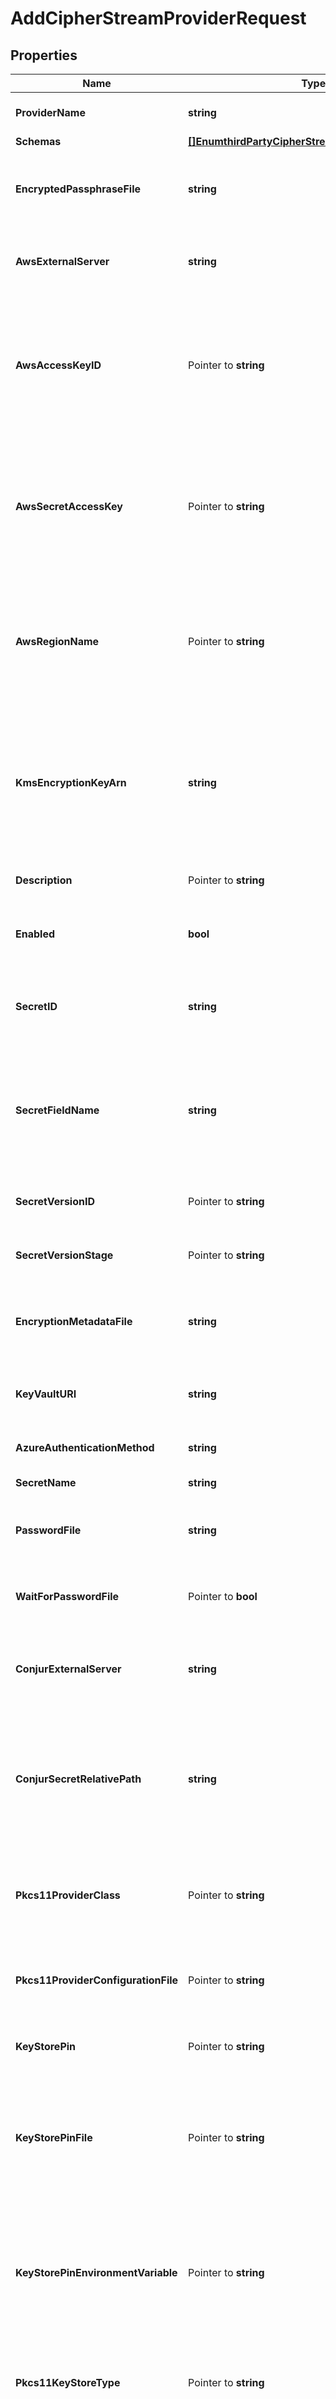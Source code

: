 # AddCipherStreamProviderRequest

## Properties

Name | Type | Description | Notes
------------ | ------------- | ------------- | -------------
**ProviderName** | **string** | Name of the new Cipher Stream Provider | 
**Schemas** | [**[]EnumthirdPartyCipherStreamProviderSchemaUrn**](EnumthirdPartyCipherStreamProviderSchemaUrn.md) |  | 
**EncryptedPassphraseFile** | **string** | The path to a file that will hold the encrypted passphrase used by this cipher stream provider. | 
**AwsExternalServer** | **string** | The external server with information to use when interacting with the AWS Secrets Manager. | 
**AwsAccessKeyID** | Pointer to **string** | The access key ID that will be used if this cipher stream provider will authenticate to the Amazon Key Management Service using an access key rather than an IAM role associated with an EC2 instance. | [optional] 
**AwsSecretAccessKey** | Pointer to **string** | The secret access key that will be used if this cipher stream provider will authenticate to the Amazon Key Management Service using an access key rather than an IAM role associated with an EC2 instance. | [optional] 
**AwsRegionName** | Pointer to **string** | The name of the Amazon Web Services region that holds the encryption key. This is optional, and if it is not provided, then the server will attempt to determine the region from the key ARN. | [optional] 
**KmsEncryptionKeyArn** | **string** | The Amazon resource name (ARN) for the KMS key that will be used to encrypt the contents of the passphrase file. This key must exist, and the AWS client must have access to encrypt and decrypt data using this key. | 
**Description** | Pointer to **string** | A description for this Cipher Stream Provider | [optional] 
**Enabled** | **bool** | Indicates whether this Cipher Stream Provider is enabled for use in the Directory Server. | 
**SecretID** | **string** | The Amazon Resource Name (ARN) or the user-friendly name of the secret to be retrieved. | 
**SecretFieldName** | **string** | The name of the JSON field whose value is the passphrase that will be used to generate the encryption key for protecting the contents of the encryption settings database. | 
**SecretVersionID** | Pointer to **string** | The unique identifier for the version of the secret to be retrieved. | [optional] 
**SecretVersionStage** | Pointer to **string** | The staging label for the version of the secret to be retrieved. | [optional] 
**EncryptionMetadataFile** | **string** | The path to a file that will hold metadata about the encryption performed by this PKCS11 Cipher Stream Provider. | 
**KeyVaultURI** | **string** | The URI that identifies the Azure Key Vault from which the secret is to be retrieved. | 
**AzureAuthenticationMethod** | **string** | The mechanism used to authenticate to the Azure service. | 
**SecretName** | **string** | The name of the secret to retrieve. | 
**PasswordFile** | **string** | The path to the file containing the password to use when generating ciphers. | 
**WaitForPasswordFile** | Pointer to **bool** | Indicates whether the server should wait for the password file to become available if it does not exist. | [optional] 
**ConjurExternalServer** | **string** | An external server definition with information needed to connect and authenticate to the Conjur server. | 
**ConjurSecretRelativePath** | **string** | The portion of the path that follows the account name in the URI needed to obtain the secret passphrase to use to generate the encryption key. Any special characters in the path must be URL-encoded. | 
**Pkcs11ProviderClass** | Pointer to **string** | The fully-qualified name of the Java security provider class that implements support for interacting with PKCS #11 tokens. | [optional] 
**Pkcs11ProviderConfigurationFile** | Pointer to **string** | The path to the file to use to configure the security provider that implements support for interacting with PKCS #11 tokens. | [optional] 
**KeyStorePin** | Pointer to **string** | The clear-text user PIN needed to interact with the PKCS #11 token. | [optional] 
**KeyStorePinFile** | Pointer to **string** | The path to a file containing the user PIN needed to interact with the PKCS #11 token. The file must exist and must contain exactly one line with a clear-text representation of the PIN. | [optional] 
**KeyStorePinEnvironmentVariable** | Pointer to **string** | The name of an environment variable whose value is the user PIN needed to interact with the PKCS #11 token. The environment variable must be defined and must contain a clear-text representation of the PIN. | [optional] 
**Pkcs11KeyStoreType** | Pointer to **string** | The key store type to use when obtaining an instance of a key store for interacting with a PKCS #11 token. | [optional] 
**SslCertNickname** | **string** | The alias for the certificate in the PKCS #11 token that will be used to wrap the encryption key. The target certificate must exist in the PKCS #11 token, and it must have an RSA key pair because the JVM does not currently provide adequate key wrapping support for elliptic curve key pairs.  If you have also configured the server to use a PKCS #11 token for accessing listener certificates, we strongly recommend that you use a different certificate to protect the contents of the encryption settings database than you use for negotiating TLS sessions with clients. It is imperative that the certificate used by this PKCS11 Cipher Stream Provider remain constant for the life of the provider because if the certificate were to be replaced, then the contents of the encryption settings database could become inaccessible. Unlike with listener certificates used for TLS negotiation that need to be replaced on a regular basis, this PKCS11 Cipher Stream Provider does not consider the validity period for the associated certificate, and it will continue to function even after the certificate has expired.  If you need to rotate the certificate used to protect the server&#39;s encryption settings database, you should first install the desired new certificate in the PKCS #11 token under a different alias. Then, you should create a new instance of this PKCS11 Cipher Stream Provider that is configured to use that certificate, and that also uses a different value for the encryption-metadata-file because the information in that file is tied to the certificate used to generate it. Finally, you will need to update the global configuration so that the encryption-settings-cipher-stream-provider property references the new cipher stream provider rather than this one. The update to the global configuration must be done with the server online so that it can properly re-encrypt the contents of the encryption settings database with the correct key tied to the new certificate. | 
**VaultExternalServer** | Pointer to **string** | An external server definition with information needed to connect and authenticate to the Vault server. | [optional] 
**VaultServerBaseURI** | Pointer to **[]string** |  | [optional] 
**VaultAuthenticationMethod** | Pointer to **string** | The mechanism used to authenticate to the Vault server. | [optional] 
**VaultSecretPath** | **string** | The path to the desired secret in the Vault service. This will be appended to the value of the base-url property for the associated Vault external server. | 
**VaultSecretFieldName** | **string** | The name of the field in the Vault secret record that contains the passphrase to use to generate the encryption key. | 
**VaultEncryptionMetadataFile** | **string** | The path to a file that will hold metadata about the encryption performed by this Vault Cipher Stream Provider. | 
**TrustStoreFile** | Pointer to **string** | The path to a file containing the information needed to trust the certificate presented by the Vault servers. | [optional] 
**TrustStorePin** | Pointer to **string** | The passphrase needed to access the contents of the trust store. This is only required if a trust store file is required, and if that trust store requires a PIN to access its contents. | [optional] 
**TrustStoreType** | Pointer to **string** | The store type for the specified trust store file. The value should likely be one of \&quot;JKS\&quot; or \&quot;PKCS12\&quot;. | [optional] 
**ExtensionClass** | **string** | The fully-qualified name of the Java class providing the logic for the Third Party Cipher Stream Provider. | 
**ExtensionArgument** | Pointer to **[]string** |  | [optional] 

## Methods

### NewAddCipherStreamProviderRequest

`func NewAddCipherStreamProviderRequest(providerName string, schemas []EnumthirdPartyCipherStreamProviderSchemaUrn, encryptedPassphraseFile string, awsExternalServer string, kmsEncryptionKeyArn string, enabled bool, secretID string, secretFieldName string, encryptionMetadataFile string, keyVaultURI string, azureAuthenticationMethod string, secretName string, passwordFile string, conjurExternalServer string, conjurSecretRelativePath string, sslCertNickname string, vaultSecretPath string, vaultSecretFieldName string, vaultEncryptionMetadataFile string, extensionClass string, ) *AddCipherStreamProviderRequest`

NewAddCipherStreamProviderRequest instantiates a new AddCipherStreamProviderRequest object
This constructor will assign default values to properties that have it defined,
and makes sure properties required by API are set, but the set of arguments
will change when the set of required properties is changed

### NewAddCipherStreamProviderRequestWithDefaults

`func NewAddCipherStreamProviderRequestWithDefaults() *AddCipherStreamProviderRequest`

NewAddCipherStreamProviderRequestWithDefaults instantiates a new AddCipherStreamProviderRequest object
This constructor will only assign default values to properties that have it defined,
but it doesn't guarantee that properties required by API are set

### GetProviderName

`func (o *AddCipherStreamProviderRequest) GetProviderName() string`

GetProviderName returns the ProviderName field if non-nil, zero value otherwise.

### GetProviderNameOk

`func (o *AddCipherStreamProviderRequest) GetProviderNameOk() (*string, bool)`

GetProviderNameOk returns a tuple with the ProviderName field if it's non-nil, zero value otherwise
and a boolean to check if the value has been set.

### SetProviderName

`func (o *AddCipherStreamProviderRequest) SetProviderName(v string)`

SetProviderName sets ProviderName field to given value.


### GetSchemas

`func (o *AddCipherStreamProviderRequest) GetSchemas() []EnumthirdPartyCipherStreamProviderSchemaUrn`

GetSchemas returns the Schemas field if non-nil, zero value otherwise.

### GetSchemasOk

`func (o *AddCipherStreamProviderRequest) GetSchemasOk() (*[]EnumthirdPartyCipherStreamProviderSchemaUrn, bool)`

GetSchemasOk returns a tuple with the Schemas field if it's non-nil, zero value otherwise
and a boolean to check if the value has been set.

### SetSchemas

`func (o *AddCipherStreamProviderRequest) SetSchemas(v []EnumthirdPartyCipherStreamProviderSchemaUrn)`

SetSchemas sets Schemas field to given value.


### GetEncryptedPassphraseFile

`func (o *AddCipherStreamProviderRequest) GetEncryptedPassphraseFile() string`

GetEncryptedPassphraseFile returns the EncryptedPassphraseFile field if non-nil, zero value otherwise.

### GetEncryptedPassphraseFileOk

`func (o *AddCipherStreamProviderRequest) GetEncryptedPassphraseFileOk() (*string, bool)`

GetEncryptedPassphraseFileOk returns a tuple with the EncryptedPassphraseFile field if it's non-nil, zero value otherwise
and a boolean to check if the value has been set.

### SetEncryptedPassphraseFile

`func (o *AddCipherStreamProviderRequest) SetEncryptedPassphraseFile(v string)`

SetEncryptedPassphraseFile sets EncryptedPassphraseFile field to given value.


### GetAwsExternalServer

`func (o *AddCipherStreamProviderRequest) GetAwsExternalServer() string`

GetAwsExternalServer returns the AwsExternalServer field if non-nil, zero value otherwise.

### GetAwsExternalServerOk

`func (o *AddCipherStreamProviderRequest) GetAwsExternalServerOk() (*string, bool)`

GetAwsExternalServerOk returns a tuple with the AwsExternalServer field if it's non-nil, zero value otherwise
and a boolean to check if the value has been set.

### SetAwsExternalServer

`func (o *AddCipherStreamProviderRequest) SetAwsExternalServer(v string)`

SetAwsExternalServer sets AwsExternalServer field to given value.


### GetAwsAccessKeyID

`func (o *AddCipherStreamProviderRequest) GetAwsAccessKeyID() string`

GetAwsAccessKeyID returns the AwsAccessKeyID field if non-nil, zero value otherwise.

### GetAwsAccessKeyIDOk

`func (o *AddCipherStreamProviderRequest) GetAwsAccessKeyIDOk() (*string, bool)`

GetAwsAccessKeyIDOk returns a tuple with the AwsAccessKeyID field if it's non-nil, zero value otherwise
and a boolean to check if the value has been set.

### SetAwsAccessKeyID

`func (o *AddCipherStreamProviderRequest) SetAwsAccessKeyID(v string)`

SetAwsAccessKeyID sets AwsAccessKeyID field to given value.

### HasAwsAccessKeyID

`func (o *AddCipherStreamProviderRequest) HasAwsAccessKeyID() bool`

HasAwsAccessKeyID returns a boolean if a field has been set.

### GetAwsSecretAccessKey

`func (o *AddCipherStreamProviderRequest) GetAwsSecretAccessKey() string`

GetAwsSecretAccessKey returns the AwsSecretAccessKey field if non-nil, zero value otherwise.

### GetAwsSecretAccessKeyOk

`func (o *AddCipherStreamProviderRequest) GetAwsSecretAccessKeyOk() (*string, bool)`

GetAwsSecretAccessKeyOk returns a tuple with the AwsSecretAccessKey field if it's non-nil, zero value otherwise
and a boolean to check if the value has been set.

### SetAwsSecretAccessKey

`func (o *AddCipherStreamProviderRequest) SetAwsSecretAccessKey(v string)`

SetAwsSecretAccessKey sets AwsSecretAccessKey field to given value.

### HasAwsSecretAccessKey

`func (o *AddCipherStreamProviderRequest) HasAwsSecretAccessKey() bool`

HasAwsSecretAccessKey returns a boolean if a field has been set.

### GetAwsRegionName

`func (o *AddCipherStreamProviderRequest) GetAwsRegionName() string`

GetAwsRegionName returns the AwsRegionName field if non-nil, zero value otherwise.

### GetAwsRegionNameOk

`func (o *AddCipherStreamProviderRequest) GetAwsRegionNameOk() (*string, bool)`

GetAwsRegionNameOk returns a tuple with the AwsRegionName field if it's non-nil, zero value otherwise
and a boolean to check if the value has been set.

### SetAwsRegionName

`func (o *AddCipherStreamProviderRequest) SetAwsRegionName(v string)`

SetAwsRegionName sets AwsRegionName field to given value.

### HasAwsRegionName

`func (o *AddCipherStreamProviderRequest) HasAwsRegionName() bool`

HasAwsRegionName returns a boolean if a field has been set.

### GetKmsEncryptionKeyArn

`func (o *AddCipherStreamProviderRequest) GetKmsEncryptionKeyArn() string`

GetKmsEncryptionKeyArn returns the KmsEncryptionKeyArn field if non-nil, zero value otherwise.

### GetKmsEncryptionKeyArnOk

`func (o *AddCipherStreamProviderRequest) GetKmsEncryptionKeyArnOk() (*string, bool)`

GetKmsEncryptionKeyArnOk returns a tuple with the KmsEncryptionKeyArn field if it's non-nil, zero value otherwise
and a boolean to check if the value has been set.

### SetKmsEncryptionKeyArn

`func (o *AddCipherStreamProviderRequest) SetKmsEncryptionKeyArn(v string)`

SetKmsEncryptionKeyArn sets KmsEncryptionKeyArn field to given value.


### GetDescription

`func (o *AddCipherStreamProviderRequest) GetDescription() string`

GetDescription returns the Description field if non-nil, zero value otherwise.

### GetDescriptionOk

`func (o *AddCipherStreamProviderRequest) GetDescriptionOk() (*string, bool)`

GetDescriptionOk returns a tuple with the Description field if it's non-nil, zero value otherwise
and a boolean to check if the value has been set.

### SetDescription

`func (o *AddCipherStreamProviderRequest) SetDescription(v string)`

SetDescription sets Description field to given value.

### HasDescription

`func (o *AddCipherStreamProviderRequest) HasDescription() bool`

HasDescription returns a boolean if a field has been set.

### GetEnabled

`func (o *AddCipherStreamProviderRequest) GetEnabled() bool`

GetEnabled returns the Enabled field if non-nil, zero value otherwise.

### GetEnabledOk

`func (o *AddCipherStreamProviderRequest) GetEnabledOk() (*bool, bool)`

GetEnabledOk returns a tuple with the Enabled field if it's non-nil, zero value otherwise
and a boolean to check if the value has been set.

### SetEnabled

`func (o *AddCipherStreamProviderRequest) SetEnabled(v bool)`

SetEnabled sets Enabled field to given value.


### GetSecretID

`func (o *AddCipherStreamProviderRequest) GetSecretID() string`

GetSecretID returns the SecretID field if non-nil, zero value otherwise.

### GetSecretIDOk

`func (o *AddCipherStreamProviderRequest) GetSecretIDOk() (*string, bool)`

GetSecretIDOk returns a tuple with the SecretID field if it's non-nil, zero value otherwise
and a boolean to check if the value has been set.

### SetSecretID

`func (o *AddCipherStreamProviderRequest) SetSecretID(v string)`

SetSecretID sets SecretID field to given value.


### GetSecretFieldName

`func (o *AddCipherStreamProviderRequest) GetSecretFieldName() string`

GetSecretFieldName returns the SecretFieldName field if non-nil, zero value otherwise.

### GetSecretFieldNameOk

`func (o *AddCipherStreamProviderRequest) GetSecretFieldNameOk() (*string, bool)`

GetSecretFieldNameOk returns a tuple with the SecretFieldName field if it's non-nil, zero value otherwise
and a boolean to check if the value has been set.

### SetSecretFieldName

`func (o *AddCipherStreamProviderRequest) SetSecretFieldName(v string)`

SetSecretFieldName sets SecretFieldName field to given value.


### GetSecretVersionID

`func (o *AddCipherStreamProviderRequest) GetSecretVersionID() string`

GetSecretVersionID returns the SecretVersionID field if non-nil, zero value otherwise.

### GetSecretVersionIDOk

`func (o *AddCipherStreamProviderRequest) GetSecretVersionIDOk() (*string, bool)`

GetSecretVersionIDOk returns a tuple with the SecretVersionID field if it's non-nil, zero value otherwise
and a boolean to check if the value has been set.

### SetSecretVersionID

`func (o *AddCipherStreamProviderRequest) SetSecretVersionID(v string)`

SetSecretVersionID sets SecretVersionID field to given value.

### HasSecretVersionID

`func (o *AddCipherStreamProviderRequest) HasSecretVersionID() bool`

HasSecretVersionID returns a boolean if a field has been set.

### GetSecretVersionStage

`func (o *AddCipherStreamProviderRequest) GetSecretVersionStage() string`

GetSecretVersionStage returns the SecretVersionStage field if non-nil, zero value otherwise.

### GetSecretVersionStageOk

`func (o *AddCipherStreamProviderRequest) GetSecretVersionStageOk() (*string, bool)`

GetSecretVersionStageOk returns a tuple with the SecretVersionStage field if it's non-nil, zero value otherwise
and a boolean to check if the value has been set.

### SetSecretVersionStage

`func (o *AddCipherStreamProviderRequest) SetSecretVersionStage(v string)`

SetSecretVersionStage sets SecretVersionStage field to given value.

### HasSecretVersionStage

`func (o *AddCipherStreamProviderRequest) HasSecretVersionStage() bool`

HasSecretVersionStage returns a boolean if a field has been set.

### GetEncryptionMetadataFile

`func (o *AddCipherStreamProviderRequest) GetEncryptionMetadataFile() string`

GetEncryptionMetadataFile returns the EncryptionMetadataFile field if non-nil, zero value otherwise.

### GetEncryptionMetadataFileOk

`func (o *AddCipherStreamProviderRequest) GetEncryptionMetadataFileOk() (*string, bool)`

GetEncryptionMetadataFileOk returns a tuple with the EncryptionMetadataFile field if it's non-nil, zero value otherwise
and a boolean to check if the value has been set.

### SetEncryptionMetadataFile

`func (o *AddCipherStreamProviderRequest) SetEncryptionMetadataFile(v string)`

SetEncryptionMetadataFile sets EncryptionMetadataFile field to given value.


### GetKeyVaultURI

`func (o *AddCipherStreamProviderRequest) GetKeyVaultURI() string`

GetKeyVaultURI returns the KeyVaultURI field if non-nil, zero value otherwise.

### GetKeyVaultURIOk

`func (o *AddCipherStreamProviderRequest) GetKeyVaultURIOk() (*string, bool)`

GetKeyVaultURIOk returns a tuple with the KeyVaultURI field if it's non-nil, zero value otherwise
and a boolean to check if the value has been set.

### SetKeyVaultURI

`func (o *AddCipherStreamProviderRequest) SetKeyVaultURI(v string)`

SetKeyVaultURI sets KeyVaultURI field to given value.


### GetAzureAuthenticationMethod

`func (o *AddCipherStreamProviderRequest) GetAzureAuthenticationMethod() string`

GetAzureAuthenticationMethod returns the AzureAuthenticationMethod field if non-nil, zero value otherwise.

### GetAzureAuthenticationMethodOk

`func (o *AddCipherStreamProviderRequest) GetAzureAuthenticationMethodOk() (*string, bool)`

GetAzureAuthenticationMethodOk returns a tuple with the AzureAuthenticationMethod field if it's non-nil, zero value otherwise
and a boolean to check if the value has been set.

### SetAzureAuthenticationMethod

`func (o *AddCipherStreamProviderRequest) SetAzureAuthenticationMethod(v string)`

SetAzureAuthenticationMethod sets AzureAuthenticationMethod field to given value.


### GetSecretName

`func (o *AddCipherStreamProviderRequest) GetSecretName() string`

GetSecretName returns the SecretName field if non-nil, zero value otherwise.

### GetSecretNameOk

`func (o *AddCipherStreamProviderRequest) GetSecretNameOk() (*string, bool)`

GetSecretNameOk returns a tuple with the SecretName field if it's non-nil, zero value otherwise
and a boolean to check if the value has been set.

### SetSecretName

`func (o *AddCipherStreamProviderRequest) SetSecretName(v string)`

SetSecretName sets SecretName field to given value.


### GetPasswordFile

`func (o *AddCipherStreamProviderRequest) GetPasswordFile() string`

GetPasswordFile returns the PasswordFile field if non-nil, zero value otherwise.

### GetPasswordFileOk

`func (o *AddCipherStreamProviderRequest) GetPasswordFileOk() (*string, bool)`

GetPasswordFileOk returns a tuple with the PasswordFile field if it's non-nil, zero value otherwise
and a boolean to check if the value has been set.

### SetPasswordFile

`func (o *AddCipherStreamProviderRequest) SetPasswordFile(v string)`

SetPasswordFile sets PasswordFile field to given value.


### GetWaitForPasswordFile

`func (o *AddCipherStreamProviderRequest) GetWaitForPasswordFile() bool`

GetWaitForPasswordFile returns the WaitForPasswordFile field if non-nil, zero value otherwise.

### GetWaitForPasswordFileOk

`func (o *AddCipherStreamProviderRequest) GetWaitForPasswordFileOk() (*bool, bool)`

GetWaitForPasswordFileOk returns a tuple with the WaitForPasswordFile field if it's non-nil, zero value otherwise
and a boolean to check if the value has been set.

### SetWaitForPasswordFile

`func (o *AddCipherStreamProviderRequest) SetWaitForPasswordFile(v bool)`

SetWaitForPasswordFile sets WaitForPasswordFile field to given value.

### HasWaitForPasswordFile

`func (o *AddCipherStreamProviderRequest) HasWaitForPasswordFile() bool`

HasWaitForPasswordFile returns a boolean if a field has been set.

### GetConjurExternalServer

`func (o *AddCipherStreamProviderRequest) GetConjurExternalServer() string`

GetConjurExternalServer returns the ConjurExternalServer field if non-nil, zero value otherwise.

### GetConjurExternalServerOk

`func (o *AddCipherStreamProviderRequest) GetConjurExternalServerOk() (*string, bool)`

GetConjurExternalServerOk returns a tuple with the ConjurExternalServer field if it's non-nil, zero value otherwise
and a boolean to check if the value has been set.

### SetConjurExternalServer

`func (o *AddCipherStreamProviderRequest) SetConjurExternalServer(v string)`

SetConjurExternalServer sets ConjurExternalServer field to given value.


### GetConjurSecretRelativePath

`func (o *AddCipherStreamProviderRequest) GetConjurSecretRelativePath() string`

GetConjurSecretRelativePath returns the ConjurSecretRelativePath field if non-nil, zero value otherwise.

### GetConjurSecretRelativePathOk

`func (o *AddCipherStreamProviderRequest) GetConjurSecretRelativePathOk() (*string, bool)`

GetConjurSecretRelativePathOk returns a tuple with the ConjurSecretRelativePath field if it's non-nil, zero value otherwise
and a boolean to check if the value has been set.

### SetConjurSecretRelativePath

`func (o *AddCipherStreamProviderRequest) SetConjurSecretRelativePath(v string)`

SetConjurSecretRelativePath sets ConjurSecretRelativePath field to given value.


### GetPkcs11ProviderClass

`func (o *AddCipherStreamProviderRequest) GetPkcs11ProviderClass() string`

GetPkcs11ProviderClass returns the Pkcs11ProviderClass field if non-nil, zero value otherwise.

### GetPkcs11ProviderClassOk

`func (o *AddCipherStreamProviderRequest) GetPkcs11ProviderClassOk() (*string, bool)`

GetPkcs11ProviderClassOk returns a tuple with the Pkcs11ProviderClass field if it's non-nil, zero value otherwise
and a boolean to check if the value has been set.

### SetPkcs11ProviderClass

`func (o *AddCipherStreamProviderRequest) SetPkcs11ProviderClass(v string)`

SetPkcs11ProviderClass sets Pkcs11ProviderClass field to given value.

### HasPkcs11ProviderClass

`func (o *AddCipherStreamProviderRequest) HasPkcs11ProviderClass() bool`

HasPkcs11ProviderClass returns a boolean if a field has been set.

### GetPkcs11ProviderConfigurationFile

`func (o *AddCipherStreamProviderRequest) GetPkcs11ProviderConfigurationFile() string`

GetPkcs11ProviderConfigurationFile returns the Pkcs11ProviderConfigurationFile field if non-nil, zero value otherwise.

### GetPkcs11ProviderConfigurationFileOk

`func (o *AddCipherStreamProviderRequest) GetPkcs11ProviderConfigurationFileOk() (*string, bool)`

GetPkcs11ProviderConfigurationFileOk returns a tuple with the Pkcs11ProviderConfigurationFile field if it's non-nil, zero value otherwise
and a boolean to check if the value has been set.

### SetPkcs11ProviderConfigurationFile

`func (o *AddCipherStreamProviderRequest) SetPkcs11ProviderConfigurationFile(v string)`

SetPkcs11ProviderConfigurationFile sets Pkcs11ProviderConfigurationFile field to given value.

### HasPkcs11ProviderConfigurationFile

`func (o *AddCipherStreamProviderRequest) HasPkcs11ProviderConfigurationFile() bool`

HasPkcs11ProviderConfigurationFile returns a boolean if a field has been set.

### GetKeyStorePin

`func (o *AddCipherStreamProviderRequest) GetKeyStorePin() string`

GetKeyStorePin returns the KeyStorePin field if non-nil, zero value otherwise.

### GetKeyStorePinOk

`func (o *AddCipherStreamProviderRequest) GetKeyStorePinOk() (*string, bool)`

GetKeyStorePinOk returns a tuple with the KeyStorePin field if it's non-nil, zero value otherwise
and a boolean to check if the value has been set.

### SetKeyStorePin

`func (o *AddCipherStreamProviderRequest) SetKeyStorePin(v string)`

SetKeyStorePin sets KeyStorePin field to given value.

### HasKeyStorePin

`func (o *AddCipherStreamProviderRequest) HasKeyStorePin() bool`

HasKeyStorePin returns a boolean if a field has been set.

### GetKeyStorePinFile

`func (o *AddCipherStreamProviderRequest) GetKeyStorePinFile() string`

GetKeyStorePinFile returns the KeyStorePinFile field if non-nil, zero value otherwise.

### GetKeyStorePinFileOk

`func (o *AddCipherStreamProviderRequest) GetKeyStorePinFileOk() (*string, bool)`

GetKeyStorePinFileOk returns a tuple with the KeyStorePinFile field if it's non-nil, zero value otherwise
and a boolean to check if the value has been set.

### SetKeyStorePinFile

`func (o *AddCipherStreamProviderRequest) SetKeyStorePinFile(v string)`

SetKeyStorePinFile sets KeyStorePinFile field to given value.

### HasKeyStorePinFile

`func (o *AddCipherStreamProviderRequest) HasKeyStorePinFile() bool`

HasKeyStorePinFile returns a boolean if a field has been set.

### GetKeyStorePinEnvironmentVariable

`func (o *AddCipherStreamProviderRequest) GetKeyStorePinEnvironmentVariable() string`

GetKeyStorePinEnvironmentVariable returns the KeyStorePinEnvironmentVariable field if non-nil, zero value otherwise.

### GetKeyStorePinEnvironmentVariableOk

`func (o *AddCipherStreamProviderRequest) GetKeyStorePinEnvironmentVariableOk() (*string, bool)`

GetKeyStorePinEnvironmentVariableOk returns a tuple with the KeyStorePinEnvironmentVariable field if it's non-nil, zero value otherwise
and a boolean to check if the value has been set.

### SetKeyStorePinEnvironmentVariable

`func (o *AddCipherStreamProviderRequest) SetKeyStorePinEnvironmentVariable(v string)`

SetKeyStorePinEnvironmentVariable sets KeyStorePinEnvironmentVariable field to given value.

### HasKeyStorePinEnvironmentVariable

`func (o *AddCipherStreamProviderRequest) HasKeyStorePinEnvironmentVariable() bool`

HasKeyStorePinEnvironmentVariable returns a boolean if a field has been set.

### GetPkcs11KeyStoreType

`func (o *AddCipherStreamProviderRequest) GetPkcs11KeyStoreType() string`

GetPkcs11KeyStoreType returns the Pkcs11KeyStoreType field if non-nil, zero value otherwise.

### GetPkcs11KeyStoreTypeOk

`func (o *AddCipherStreamProviderRequest) GetPkcs11KeyStoreTypeOk() (*string, bool)`

GetPkcs11KeyStoreTypeOk returns a tuple with the Pkcs11KeyStoreType field if it's non-nil, zero value otherwise
and a boolean to check if the value has been set.

### SetPkcs11KeyStoreType

`func (o *AddCipherStreamProviderRequest) SetPkcs11KeyStoreType(v string)`

SetPkcs11KeyStoreType sets Pkcs11KeyStoreType field to given value.

### HasPkcs11KeyStoreType

`func (o *AddCipherStreamProviderRequest) HasPkcs11KeyStoreType() bool`

HasPkcs11KeyStoreType returns a boolean if a field has been set.

### GetSslCertNickname

`func (o *AddCipherStreamProviderRequest) GetSslCertNickname() string`

GetSslCertNickname returns the SslCertNickname field if non-nil, zero value otherwise.

### GetSslCertNicknameOk

`func (o *AddCipherStreamProviderRequest) GetSslCertNicknameOk() (*string, bool)`

GetSslCertNicknameOk returns a tuple with the SslCertNickname field if it's non-nil, zero value otherwise
and a boolean to check if the value has been set.

### SetSslCertNickname

`func (o *AddCipherStreamProviderRequest) SetSslCertNickname(v string)`

SetSslCertNickname sets SslCertNickname field to given value.


### GetVaultExternalServer

`func (o *AddCipherStreamProviderRequest) GetVaultExternalServer() string`

GetVaultExternalServer returns the VaultExternalServer field if non-nil, zero value otherwise.

### GetVaultExternalServerOk

`func (o *AddCipherStreamProviderRequest) GetVaultExternalServerOk() (*string, bool)`

GetVaultExternalServerOk returns a tuple with the VaultExternalServer field if it's non-nil, zero value otherwise
and a boolean to check if the value has been set.

### SetVaultExternalServer

`func (o *AddCipherStreamProviderRequest) SetVaultExternalServer(v string)`

SetVaultExternalServer sets VaultExternalServer field to given value.

### HasVaultExternalServer

`func (o *AddCipherStreamProviderRequest) HasVaultExternalServer() bool`

HasVaultExternalServer returns a boolean if a field has been set.

### GetVaultServerBaseURI

`func (o *AddCipherStreamProviderRequest) GetVaultServerBaseURI() []string`

GetVaultServerBaseURI returns the VaultServerBaseURI field if non-nil, zero value otherwise.

### GetVaultServerBaseURIOk

`func (o *AddCipherStreamProviderRequest) GetVaultServerBaseURIOk() (*[]string, bool)`

GetVaultServerBaseURIOk returns a tuple with the VaultServerBaseURI field if it's non-nil, zero value otherwise
and a boolean to check if the value has been set.

### SetVaultServerBaseURI

`func (o *AddCipherStreamProviderRequest) SetVaultServerBaseURI(v []string)`

SetVaultServerBaseURI sets VaultServerBaseURI field to given value.

### HasVaultServerBaseURI

`func (o *AddCipherStreamProviderRequest) HasVaultServerBaseURI() bool`

HasVaultServerBaseURI returns a boolean if a field has been set.

### GetVaultAuthenticationMethod

`func (o *AddCipherStreamProviderRequest) GetVaultAuthenticationMethod() string`

GetVaultAuthenticationMethod returns the VaultAuthenticationMethod field if non-nil, zero value otherwise.

### GetVaultAuthenticationMethodOk

`func (o *AddCipherStreamProviderRequest) GetVaultAuthenticationMethodOk() (*string, bool)`

GetVaultAuthenticationMethodOk returns a tuple with the VaultAuthenticationMethod field if it's non-nil, zero value otherwise
and a boolean to check if the value has been set.

### SetVaultAuthenticationMethod

`func (o *AddCipherStreamProviderRequest) SetVaultAuthenticationMethod(v string)`

SetVaultAuthenticationMethod sets VaultAuthenticationMethod field to given value.

### HasVaultAuthenticationMethod

`func (o *AddCipherStreamProviderRequest) HasVaultAuthenticationMethod() bool`

HasVaultAuthenticationMethod returns a boolean if a field has been set.

### GetVaultSecretPath

`func (o *AddCipherStreamProviderRequest) GetVaultSecretPath() string`

GetVaultSecretPath returns the VaultSecretPath field if non-nil, zero value otherwise.

### GetVaultSecretPathOk

`func (o *AddCipherStreamProviderRequest) GetVaultSecretPathOk() (*string, bool)`

GetVaultSecretPathOk returns a tuple with the VaultSecretPath field if it's non-nil, zero value otherwise
and a boolean to check if the value has been set.

### SetVaultSecretPath

`func (o *AddCipherStreamProviderRequest) SetVaultSecretPath(v string)`

SetVaultSecretPath sets VaultSecretPath field to given value.


### GetVaultSecretFieldName

`func (o *AddCipherStreamProviderRequest) GetVaultSecretFieldName() string`

GetVaultSecretFieldName returns the VaultSecretFieldName field if non-nil, zero value otherwise.

### GetVaultSecretFieldNameOk

`func (o *AddCipherStreamProviderRequest) GetVaultSecretFieldNameOk() (*string, bool)`

GetVaultSecretFieldNameOk returns a tuple with the VaultSecretFieldName field if it's non-nil, zero value otherwise
and a boolean to check if the value has been set.

### SetVaultSecretFieldName

`func (o *AddCipherStreamProviderRequest) SetVaultSecretFieldName(v string)`

SetVaultSecretFieldName sets VaultSecretFieldName field to given value.


### GetVaultEncryptionMetadataFile

`func (o *AddCipherStreamProviderRequest) GetVaultEncryptionMetadataFile() string`

GetVaultEncryptionMetadataFile returns the VaultEncryptionMetadataFile field if non-nil, zero value otherwise.

### GetVaultEncryptionMetadataFileOk

`func (o *AddCipherStreamProviderRequest) GetVaultEncryptionMetadataFileOk() (*string, bool)`

GetVaultEncryptionMetadataFileOk returns a tuple with the VaultEncryptionMetadataFile field if it's non-nil, zero value otherwise
and a boolean to check if the value has been set.

### SetVaultEncryptionMetadataFile

`func (o *AddCipherStreamProviderRequest) SetVaultEncryptionMetadataFile(v string)`

SetVaultEncryptionMetadataFile sets VaultEncryptionMetadataFile field to given value.


### GetTrustStoreFile

`func (o *AddCipherStreamProviderRequest) GetTrustStoreFile() string`

GetTrustStoreFile returns the TrustStoreFile field if non-nil, zero value otherwise.

### GetTrustStoreFileOk

`func (o *AddCipherStreamProviderRequest) GetTrustStoreFileOk() (*string, bool)`

GetTrustStoreFileOk returns a tuple with the TrustStoreFile field if it's non-nil, zero value otherwise
and a boolean to check if the value has been set.

### SetTrustStoreFile

`func (o *AddCipherStreamProviderRequest) SetTrustStoreFile(v string)`

SetTrustStoreFile sets TrustStoreFile field to given value.

### HasTrustStoreFile

`func (o *AddCipherStreamProviderRequest) HasTrustStoreFile() bool`

HasTrustStoreFile returns a boolean if a field has been set.

### GetTrustStorePin

`func (o *AddCipherStreamProviderRequest) GetTrustStorePin() string`

GetTrustStorePin returns the TrustStorePin field if non-nil, zero value otherwise.

### GetTrustStorePinOk

`func (o *AddCipherStreamProviderRequest) GetTrustStorePinOk() (*string, bool)`

GetTrustStorePinOk returns a tuple with the TrustStorePin field if it's non-nil, zero value otherwise
and a boolean to check if the value has been set.

### SetTrustStorePin

`func (o *AddCipherStreamProviderRequest) SetTrustStorePin(v string)`

SetTrustStorePin sets TrustStorePin field to given value.

### HasTrustStorePin

`func (o *AddCipherStreamProviderRequest) HasTrustStorePin() bool`

HasTrustStorePin returns a boolean if a field has been set.

### GetTrustStoreType

`func (o *AddCipherStreamProviderRequest) GetTrustStoreType() string`

GetTrustStoreType returns the TrustStoreType field if non-nil, zero value otherwise.

### GetTrustStoreTypeOk

`func (o *AddCipherStreamProviderRequest) GetTrustStoreTypeOk() (*string, bool)`

GetTrustStoreTypeOk returns a tuple with the TrustStoreType field if it's non-nil, zero value otherwise
and a boolean to check if the value has been set.

### SetTrustStoreType

`func (o *AddCipherStreamProviderRequest) SetTrustStoreType(v string)`

SetTrustStoreType sets TrustStoreType field to given value.

### HasTrustStoreType

`func (o *AddCipherStreamProviderRequest) HasTrustStoreType() bool`

HasTrustStoreType returns a boolean if a field has been set.

### GetExtensionClass

`func (o *AddCipherStreamProviderRequest) GetExtensionClass() string`

GetExtensionClass returns the ExtensionClass field if non-nil, zero value otherwise.

### GetExtensionClassOk

`func (o *AddCipherStreamProviderRequest) GetExtensionClassOk() (*string, bool)`

GetExtensionClassOk returns a tuple with the ExtensionClass field if it's non-nil, zero value otherwise
and a boolean to check if the value has been set.

### SetExtensionClass

`func (o *AddCipherStreamProviderRequest) SetExtensionClass(v string)`

SetExtensionClass sets ExtensionClass field to given value.


### GetExtensionArgument

`func (o *AddCipherStreamProviderRequest) GetExtensionArgument() []string`

GetExtensionArgument returns the ExtensionArgument field if non-nil, zero value otherwise.

### GetExtensionArgumentOk

`func (o *AddCipherStreamProviderRequest) GetExtensionArgumentOk() (*[]string, bool)`

GetExtensionArgumentOk returns a tuple with the ExtensionArgument field if it's non-nil, zero value otherwise
and a boolean to check if the value has been set.

### SetExtensionArgument

`func (o *AddCipherStreamProviderRequest) SetExtensionArgument(v []string)`

SetExtensionArgument sets ExtensionArgument field to given value.

### HasExtensionArgument

`func (o *AddCipherStreamProviderRequest) HasExtensionArgument() bool`

HasExtensionArgument returns a boolean if a field has been set.


[[Back to Model list]](../README.md#documentation-for-models) [[Back to API list]](../README.md#documentation-for-api-endpoints) [[Back to README]](../README.md)


